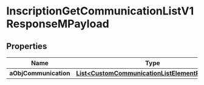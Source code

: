 

# InscriptionGetCommunicationListV1ResponseMPayload

## Properties

Name | Type | Description | Notes
------------ | ------------- | ------------- | -------------
**aObjCommunication** | [**List&lt;CustomCommunicationListElementResponse&gt;**](CustomCommunicationListElementResponse.md) |  | 




